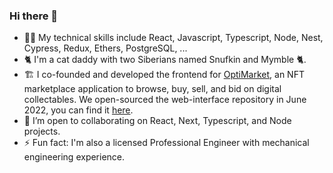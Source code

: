 ### Hi there 👋
- 👨‍💻 My technical skills include React, Javascript, Typescript, Node, Nest, Cypress, Redux, Ethers, PostgreSQL, ...
- 🐈 I'm a cat daddy with two Siberians named Snufkin and Mymble 🐈.
- 🏗️ I co-founded and developed the frontend for [OptiMarket](https://optimarket.io/), an NFT marketplace application to browse, buy, sell, and bid on digital collectables. We open-sourced the web-interface repository in June 2022, you can find it [here](https://github.com/opti-market/web-interface).
- 👯 I’m open to collaborating on React, Next, Typescript, and Node projects.
- ⚡ Fun fact: I'm also a licensed Professional Engineer with mechanical engineering experience. 

<!-- - 🌱 I’m currently learning Java and Data Structures & Algorithms. -->

<!--
**burtrico/burtrico** is a ✨ _special_ ✨ repository because its `README.md` (this file) appears on your GitHub profile.

Here are some ideas to get you started:

- 🔭 I’m currently working on ...
- 🌱 I’m currently learning ...
- 👯 I’m looking to collaborate on ...
- 🤔 I’m looking for help with ...
- 💬 Ask me about ...
- 📫 How to reach me: ...
- 😄 Pronouns: ...
- ⚡ Fun fact: ...
-->
